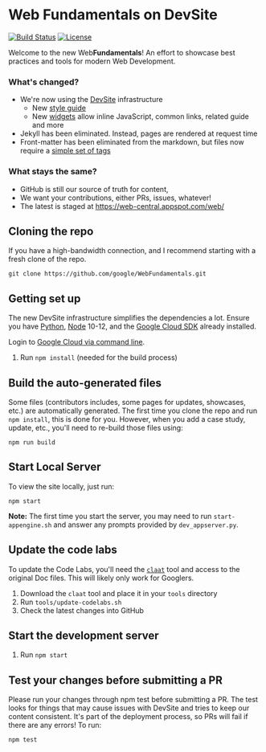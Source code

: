 # Web Fundamentals on DevSite

[![Build Status](https://travis-ci.org/google/WebFundamentals.svg?branch=master)](https://travis-ci.org/google/WebFundamentals)
[![License](https://img.shields.io/github/license/google/WebFundamentals)](https://github.com/google/WebFundamentals/blob/master/LICENSE)

Welcome to the new Web**Fundamentals**! An effort to showcase best practices and tools for modern Web Development.


### What's changed?

* We're now using the [DevSite](https://developers.google.com/) infrastructure
  * New [style guide](https://petele-scratch.appspot.com/web/resources/style-guide)
  * New [widgets](https://petele-scratch.appspot.com/web/resources/widgets) allow inline JavaScript, common links, related guide and more
* Jekyll has been eliminated. Instead, pages are rendered at request time
* Front-matter has been eliminated from the markdown, but files now require a [simple set of tags](https://petele-scratch.appspot.com/web/resources/writing-an-article#yaml-front-matter)

### What stays the same?

* GitHub is still our source of truth for content,
* We want your contributions, either PRs, issues, whatever!
* The latest is staged at https://web-central.appspot.com/web/

## Cloning the repo
If you have a high-bandwidth connection, and I recommend starting with a fresh clone
of the repo.

```
git clone https://github.com/google/WebFundamentals.git
```

## Getting set up
The new DevSite infrastructure simplifies the dependencies a lot. Ensure
you have [Python](https://www.python.org/downloads/), [Node](https://nodejs.org/en/) 10-12, and the [Google Cloud SDK](https://cloud.google.com/sdk/docs/quickstarts) already installed.

Login to [Google Cloud via command line](https://cloud.google.com/sdk/gcloud/reference/auth/login).

1. Run `npm install` (needed for the build process)

## Build the auto-generated files
Some files (contributors includes, some pages for updates, showcases, etc.) are
automatically generated. The first time you clone the repo and run `npm install`,
this is done for you. However, when you add a case study, update, etc., you'll
need to re-build those files using:

```
npm run build
```

## Start Local Server

To view the site locally, just run:

```
npm start
```

**Note:** The first time you start the server, you may need to run
`start-appengine.sh` and answer any prompts provided by `dev_appserver.py`.

## Update the code labs
To update the Code Labs, you'll need the
[`claat`](https://github.com/googlecodelabs/tools/tree/master/claat) tool and
access to the original Doc files. This will likely only work for Googlers.

1. Download the `claat` tool and place it in your `tools` directory
1. Run `tools/update-codelabs.sh`
1. Check the latest changes into GitHub

## Start the development server
1. Run `npm start`

## Test your changes before submitting a PR
Please run your changes through npm test before submitting a PR. The test
looks for things that may cause issues with DevSite and tries to keep our
content consistent. It's part of the deployment process, so PRs will fail
if there are any errors! To run:

```
npm test
```
